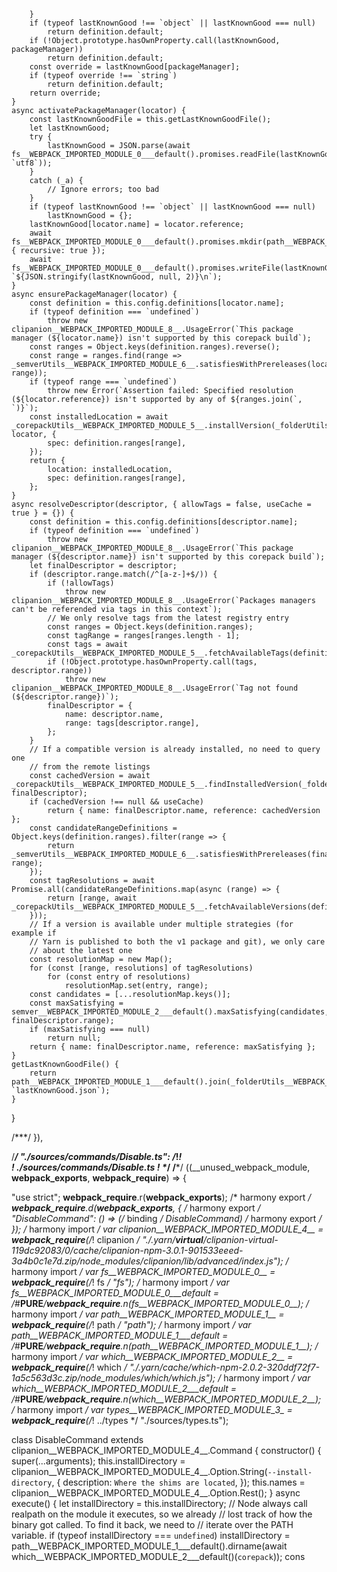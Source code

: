 
        }
        if (typeof lastKnownGood !== `object` || lastKnownGood === null)
            return definition.default;
        if (!Object.prototype.hasOwnProperty.call(lastKnownGood, packageManager))
            return definition.default;
        const override = lastKnownGood[packageManager];
        if (typeof override !== `string`)
            return definition.default;
        return override;
    }
    async activatePackageManager(locator) {
        const lastKnownGoodFile = this.getLastKnownGoodFile();
        let lastKnownGood;
        try {
            lastKnownGood = JSON.parse(await fs__WEBPACK_IMPORTED_MODULE_0___default().promises.readFile(lastKnownGoodFile, `utf8`));
        }
        catch (_a) {
            // Ignore errors; too bad
        }
        if (typeof lastKnownGood !== `object` || lastKnownGood === null)
            lastKnownGood = {};
        lastKnownGood[locator.name] = locator.reference;
        await fs__WEBPACK_IMPORTED_MODULE_0___default().promises.mkdir(path__WEBPACK_IMPORTED_MODULE_1___default().dirname(lastKnownGoodFile), { recursive: true });
        await fs__WEBPACK_IMPORTED_MODULE_0___default().promises.writeFile(lastKnownGoodFile, `${JSON.stringify(lastKnownGood, null, 2)}\n`);
    }
    async ensurePackageManager(locator) {
        const definition = this.config.definitions[locator.name];
        if (typeof definition === `undefined`)
            throw new clipanion__WEBPACK_IMPORTED_MODULE_8__.UsageError(`This package manager (${locator.name}) isn't supported by this corepack build`);
        const ranges = Object.keys(definition.ranges).reverse();
        const range = ranges.find(range => _semverUtils__WEBPACK_IMPORTED_MODULE_6__.satisfiesWithPrereleases(locator.reference, range));
        if (typeof range === `undefined`)
            throw new Error(`Assertion failed: Specified resolution (${locator.reference}) isn't supported by any of ${ranges.join(`, `)}`);
        const installedLocation = await _corepackUtils__WEBPACK_IMPORTED_MODULE_5__.installVersion(_folderUtils__WEBPACK_IMPORTED_MODULE_4__.getInstallFolder(), locator, {
            spec: definition.ranges[range],
        });
        return {
            location: installedLocation,
            spec: definition.ranges[range],
        };
    }
    async resolveDescriptor(descriptor, { allowTags = false, useCache = true } = {}) {
        const definition = this.config.definitions[descriptor.name];
        if (typeof definition === `undefined`)
            throw new clipanion__WEBPACK_IMPORTED_MODULE_8__.UsageError(`This package manager (${descriptor.name}) isn't supported by this corepack build`);
        let finalDescriptor = descriptor;
        if (descriptor.range.match(/^[a-z-]+$/)) {
            if (!allowTags)
                throw new clipanion__WEBPACK_IMPORTED_MODULE_8__.UsageError(`Packages managers can't be referended via tags in this context`);
            // We only resolve tags from the latest registry entry
            const ranges = Object.keys(definition.ranges);
            const tagRange = ranges[ranges.length - 1];
            const tags = await _corepackUtils__WEBPACK_IMPORTED_MODULE_5__.fetchAvailableTags(definition.ranges[tagRange].registry);
            if (!Object.prototype.hasOwnProperty.call(tags, descriptor.range))
                throw new clipanion__WEBPACK_IMPORTED_MODULE_8__.UsageError(`Tag not found (${descriptor.range})`);
            finalDescriptor = {
                name: descriptor.name,
                range: tags[descriptor.range],
            };
        }
        // If a compatible version is already installed, no need to query one
        // from the remote listings
        const cachedVersion = await _corepackUtils__WEBPACK_IMPORTED_MODULE_5__.findInstalledVersion(_folderUtils__WEBPACK_IMPORTED_MODULE_4__.getInstallFolder(), finalDescriptor);
        if (cachedVersion !== null && useCache)
            return { name: finalDescriptor.name, reference: cachedVersion };
        const candidateRangeDefinitions = Object.keys(definition.ranges).filter(range => {
            return _semverUtils__WEBPACK_IMPORTED_MODULE_6__.satisfiesWithPrereleases(finalDescriptor.range, range);
        });
        const tagResolutions = await Promise.all(candidateRangeDefinitions.map(async (range) => {
            return [range, await _corepackUtils__WEBPACK_IMPORTED_MODULE_5__.fetchAvailableVersions(definition.ranges[range].registry)];
        }));
        // If a version is available under multiple strategies (for example if
        // Yarn is published to both the v1 package and git), we only care
        // about the latest one
        const resolutionMap = new Map();
        for (const [range, resolutions] of tagResolutions)
            for (const entry of resolutions)
                resolutionMap.set(entry, range);
        const candidates = [...resolutionMap.keys()];
        const maxSatisfying = semver__WEBPACK_IMPORTED_MODULE_2___default().maxSatisfying(candidates, finalDescriptor.range);
        if (maxSatisfying === null)
            return null;
        return { name: finalDescriptor.name, reference: maxSatisfying };
    }
    getLastKnownGoodFile() {
        return path__WEBPACK_IMPORTED_MODULE_1___default().join(_folderUtils__WEBPACK_IMPORTED_MODULE_4__.getInstallFolder(), `lastKnownGood.json`);
    }
}


/***/ }),

/***/ "./sources/commands/Disable.ts":
/*!*************************************!*\
  !*** ./sources/commands/Disable.ts ***!
  \*************************************/
/***/ ((__unused_webpack_module, __webpack_exports__, __webpack_require__) => {

"use strict";
__webpack_require__.r(__webpack_exports__);
/* harmony export */ __webpack_require__.d(__webpack_exports__, {
/* harmony export */   "DisableCommand": () => (/* binding */ DisableCommand)
/* harmony export */ });
/* harmony import */ var clipanion__WEBPACK_IMPORTED_MODULE_4__ = __webpack_require__(/*! clipanion */ "./.yarn/__virtual__/clipanion-virtual-119dc92083/0/cache/clipanion-npm-3.0.1-901533eeed-3a4b0c1e7d.zip/node_modules/clipanion/lib/advanced/index.js");
/* harmony import */ var fs__WEBPACK_IMPORTED_MODULE_0__ = __webpack_require__(/*! fs */ "fs");
/* harmony import */ var fs__WEBPACK_IMPORTED_MODULE_0___default = /*#__PURE__*/__webpack_require__.n(fs__WEBPACK_IMPORTED_MODULE_0__);
/* harmony import */ var path__WEBPACK_IMPORTED_MODULE_1__ = __webpack_require__(/*! path */ "path");
/* harmony import */ var path__WEBPACK_IMPORTED_MODULE_1___default = /*#__PURE__*/__webpack_require__.n(path__WEBPACK_IMPORTED_MODULE_1__);
/* harmony import */ var which__WEBPACK_IMPORTED_MODULE_2__ = __webpack_require__(/*! which */ "./.yarn/cache/which-npm-2.0.2-320ddf72f7-1a5c563d3c.zip/node_modules/which/which.js");
/* harmony import */ var which__WEBPACK_IMPORTED_MODULE_2___default = /*#__PURE__*/__webpack_require__.n(which__WEBPACK_IMPORTED_MODULE_2__);
/* harmony import */ var _types__WEBPACK_IMPORTED_MODULE_3__ = __webpack_require__(/*! ../types */ "./sources/types.ts");





class DisableCommand extends clipanion__WEBPACK_IMPORTED_MODULE_4__.Command {
    constructor() {
        super(...arguments);
        this.installDirectory = clipanion__WEBPACK_IMPORTED_MODULE_4__.Option.String(`--install-directory`, {
            description: `Where the shims are located`,
        });
        this.names = clipanion__WEBPACK_IMPORTED_MODULE_4__.Option.Rest();
    }
    async execute() {
        let installDirectory = this.installDirectory;
        // Node always call realpath on the module it executes, so we already
        // lost track of how the binary got called. To find it back, we need to
        // iterate over the PATH variable.
        if (typeof installDirectory === `undefined`)
            installDirectory = path__WEBPACK_IMPORTED_MODULE_1___default().dirname(await which__WEBPACK_IMPORTED_MODULE_2___default()(`corepack`));
        cons